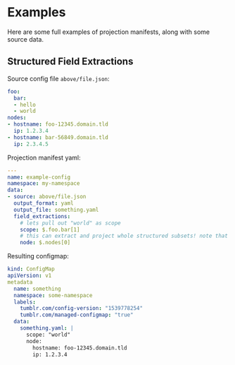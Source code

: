 # Examples

Here are some full examples of projection manifests, along with some source data.

## Structured Field Extractions

Source config file `above/file.json`:

```yaml
foo:
  bar:
  - hello
  - world
nodes:
- hostname: foo-12345.domain.tld
  ip: 1.2.3.4
- hostname: bar-56849.domain.tld
  ip: 2.3.4.5
```

Projection manifest yaml:

```yaml
---
name: example-config
namespace: my-namespace
data:
- source: above/file.json
  output_format: yaml
  output_file: something.yaml
  field_extractions:
    # lets pull out "world" as scope
    scope: $.foo.bar[1]
    # this can extract and project whole structured subsets! note that we dont pull out both fields, but the whole map here
    node: $.nodes[0]
```

Resulting configmap:

```yaml
kind: ConfigMap
apiVersion: v1
metadata
  name: something
  namespace: some-namespace
  labels:
    tumblr.com/config-version: "1539778254"
    tumblr.com/managed-configmap: "true"
  data:
    something.yaml: |
      scope: "world"
      node:
        hostname: foo-12345.domain.tld
        ip: 1.2.3.4
```
